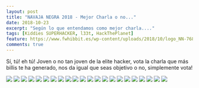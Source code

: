 ```yaml
---
layout: post
title: "NAVAJA NEGRA 2018 - Mejor Charla o no..."
date: 2018-10-23
excerpt: "Según lo que entendamos como mejor charla...."
tags: [Kiddies SUPERHACKER, l33t, HackThePlanet]
feature: https://www.fwhibbit.es/wp-content/uploads/2018/10/logo_NN-768x592.png
comments: true
---
```


Sí, tú! eh tú! Joven o no tan joven de la elite hacker, vota la charla que más billis te ha generado, nos da igual que seas objetivo o no, simplemente vota!

[![](https://api.gh-polls.com/poll/01CTG45ZPR0ABAH2AWWQYEE2Q6/Detecci%C3%B3n%20de%20tr%C3%A1fico%20an%C3%B3malo%20en%20t%C3%BAneles%20de%20DNS%20-%20Israel%20Aguilar)](https://api.gh-polls.com/poll/01CTG45ZPR0ABAH2AWWQYEE2Q6/Detecci%C3%B3n%20de%20tr%C3%A1fico%20an%C3%B3malo%20en%20t%C3%BAneles%20de%20DNS%20-%20Israel%20Aguilar/vote)
[![](https://api.gh-polls.com/poll/01CTG45ZPR0ABAH2AWWQYEE2Q6/Malware%20Threat%20-Bypassing%20the%20user%20skill%20-%20Manuel%20Berm%C3%BAdez%20Casado)](https://api.gh-polls.com/poll/01CTG45ZPR0ABAH2AWWQYEE2Q6/Malware%20Threat%20-Bypassing%20the%20user%20skill%20-%20Manuel%20Berm%C3%BAdez%20Casado/vote)
[![](https://api.gh-polls.com/poll/01CTG45ZPR0ABAH2AWWQYEE2Q6/Red%20Team%20Vs%20Blue%20Team%3A%20Entrena%20a%20tu%20drag%C3%B3n%20-%20Joaqu%C3%ADn%20Molina%20Balsalobre)](https://api.gh-polls.com/poll/01CTG45ZPR0ABAH2AWWQYEE2Q6/Red%20Team%20Vs%20Blue%20Team%3A%20Entrena%20a%20tu%20drag%C3%B3n%20-%20Joaqu%C3%ADn%20Molina%20Balsalobre/vote)
[![](https://api.gh-polls.com/poll/01CTG45ZPR0ABAH2AWWQYEE2Q6/%C2%BFEst%C3%A1n%20seguros%20tus%20pines%3F%20Respondiendo%20a%20crisis%20en%2024*7%20-%20Luis%20Saiz%20Gimeno)](https://api.gh-polls.com/poll/01CTG45ZPR0ABAH2AWWQYEE2Q6/%C2%BFEst%C3%A1n%20seguros%20tus%20pines%3F%20Respondiendo%20a%20crisis%20en%2024*7%20-%20Luis%20Saiz%20Gimeno/vote)
[![](https://api.gh-polls.com/poll/01CTG45ZPR0ABAH2AWWQYEE2Q6/%C2%BFMejoramos%20las%20ayudas%20a%20la%20conducci%C3%B3n%3F%20-%20Fernando%20L%C3%B3pez%20Pelayo)](https://api.gh-polls.com/poll/01CTG45ZPR0ABAH2AWWQYEE2Q6/%C2%BFMejoramos%20las%20ayudas%20a%20la%20conducci%C3%B3n%3F%20-%20Fernando%20L%C3%B3pez%20Pelayo/vote)
[![](https://api.gh-polls.com/poll/01CTG45ZPR0ABAH2AWWQYEE2Q6/The%20Cuckoo's%20Egg%20-%20Pedro%20S%C3%A1nchez%20Cordero)](https://api.gh-polls.com/poll/01CTG45ZPR0ABAH2AWWQYEE2Q6/The%20Cuckoo's%20Egg%20-%20Pedro%20S%C3%A1nchez%20Cordero/vote)
[![](https://api.gh-polls.com/poll/01CTG45ZPR0ABAH2AWWQYEE2Q6/Respuesta%20a%20incidentes%20Cross%20O.S%20con%20Powershell%20Core%20-%20Fernando%20Rubio)](https://api.gh-polls.com/poll/01CTG45ZPR0ABAH2AWWQYEE2Q6/Respuesta%20a%20incidentes%20Cross%20O.S%20con%20Powershell%20Core%20-%20Fernando%20Rubio/vote)
[![](https://api.gh-polls.com/poll/01CTG45ZPR0ABAH2AWWQYEE2Q6/Privacy%20Price%20-%20Luis%20Garc%C3%ADa%20Ruiz)](https://api.gh-polls.com/poll/01CTG45ZPR0ABAH2AWWQYEE2Q6/Privacy%20Price%20-%20Luis%20Garc%C3%ADa%20Ruiz/vote)
[![](https://api.gh-polls.com/poll/01CTG45ZPR0ABAH2AWWQYEE2Q6/An%C3%A1lisis%20forense%20en%20dispositivos%20Android%20-%20Buenaventura%20Salcedo)](https://api.gh-polls.com/poll/01CTG45ZPR0ABAH2AWWQYEE2Q6/An%C3%A1lisis%20forense%20en%20dispositivos%20Android%20-%20Buenaventura%20Salcedo/vote)
[![](https://api.gh-polls.com/poll/01CTG45ZPR0ABAH2AWWQYEE2Q6/RedPi%20-%20A%20Network%20Implant%20in%20your%20LAN%20-%20Sergio%20Romero%20Redondo)](https://api.gh-polls.com/poll/01CTG45ZPR0ABAH2AWWQYEE2Q6/RedPi%20-%20A%20Network%20Implant%20in%20your%20LAN%20-%20Sergio%20Romero%20Redondo/vote)
[![](https://api.gh-polls.com/poll/01CTG45ZPR0ABAH2AWWQYEE2Q6/Criptograf%C3%ADa%2C%20Deep%20Learning%20y%20Google%20-%20Alfonso%20Mu%C3%B1oz%20Mu%C3%B1oz)](https://api.gh-polls.com/poll/01CTG45ZPR0ABAH2AWWQYEE2Q6/Criptograf%C3%ADa%2C%20Deep%20Learning%20y%20Google%20-%20Alfonso%20Mu%C3%B1oz%20Mu%C3%B1oz/vote)
[![](https://api.gh-polls.com/poll/01CTG45ZPR0ABAH2AWWQYEE2Q6/New%20Age%20Phreaking%20-%20Jos%C3%A9%20Luis%20Verdeguer%20Navarro)](https://api.gh-polls.com/poll/01CTG45ZPR0ABAH2AWWQYEE2Q6/New%20Age%20Phreaking%20-%20Jos%C3%A9%20Luis%20Verdeguer%20Navarro/vote)
[![](https://api.gh-polls.com/poll/01CTG45ZPR0ABAH2AWWQYEE2Q6/(In)Security%20in%20AWS%20lambdas%20-%20Daniel%20Garc%C3%ADa%2C%20Cesar%20Gallego)](https://api.gh-polls.com/poll/01CTG45ZPR0ABAH2AWWQYEE2Q6/(In)Security%20in%20AWS%20lambdas%20-%20Daniel%20Garc%C3%ADa%2C%20Cesar%20Gallego/vote)
[![](https://api.gh-polls.com/poll/01CTG45ZPR0ABAH2AWWQYEE2Q6/%C2%A1Pongam%C3%A9%203!%3A%20Whisky%2C%20Pacharan%20y%20An%C3%ADs%20-%20Ra%C3%BAl%20Siles)](https://api.gh-polls.com/poll/01CTG45ZPR0ABAH2AWWQYEE2Q6/%C2%A1Pongam%C3%A9%203!%3A%20Whisky%2C%20Pacharan%20y%20An%C3%ADs%20-%20Ra%C3%BAl%20Siles/vote)
[![](https://api.gh-polls.com/poll/01CTG45ZPR0ABAH2AWWQYEE2Q6/Proyecto%20Dron%20%22The%20Interceptor%22%20-%20David%20Mel%C3%A9ndez%20Cano)](https://api.gh-polls.com/poll/01CTG45ZPR0ABAH2AWWQYEE2Q6/Proyecto%20Dron%20%22The%20Interceptor%22%20-%20David%20Mel%C3%A9ndez%20Cano/vote)
[![](https://api.gh-polls.com/poll/01CTG45ZPR0ABAH2AWWQYEE2Q6/Mosquitos%2C%20osos%20y%20otras%20herramientas%20de%20ataque%20y%20espionaje%20-%20Josep%20Camilo)](https://api.gh-polls.com/poll/01CTG45ZPR0ABAH2AWWQYEE2Q6/Mosquitos%2C%20osos%20y%20otras%20herramientas%20de%20ataque%20y%20espionaje%20-%20Josep%20Camilo/vote)
[![](https://api.gh-polls.com/poll/01CTG45ZPR0ABAH2AWWQYEE2Q6/Presentaci%C3%B3n%20Hackathon%20CyberCamp%202018%20-%20Ra%C3%BAl%20Siles)](https://api.gh-polls.com/poll/01CTG45ZPR0ABAH2AWWQYEE2Q6/Presentaci%C3%B3n%20Hackathon%20CyberCamp%202018%20-%20Ra%C3%BAl%20Siles/vote)
[![](https://api.gh-polls.com/poll/01CTG45ZPR0ABAH2AWWQYEE2Q6/Cazando%20malware%20desconocido%20gracias%20al%20Big%20Data%20-%20Jes%C3%BAs%20d%C3%ADaz%20Barrero)](https://api.gh-polls.com/poll/01CTG45ZPR0ABAH2AWWQYEE2Q6/Cazando%20malware%20desconocido%20gracias%20al%20Big%20Data%20-%20Jes%C3%BAs%20d%C3%ADaz%20Barrero/vote)
[![](https://api.gh-polls.com/poll/01CTG45ZPR0ABAH2AWWQYEE2Q6/Incorporando%20DMARC%20a%20tu%20arsenal%20de%20Threat%20Intel%20-%20Alejandro%20Ortu%C3%B1o)](https://api.gh-polls.com/poll/01CTG45ZPR0ABAH2AWWQYEE2Q6/Incorporando%20DMARC%20a%20tu%20arsenal%20de%20Threat%20Intel%20-%20Alejandro%20Ortu%C3%B1o/vote)
[![](https://api.gh-polls.com/poll/01CTG45ZPR0ABAH2AWWQYEE2Q6/ATM%20SECURITY%20-%20Rub%C3%A9n%20Rodenas%20Cebri%C3%A1n%20y%20Ruben%20Garrote)](https://api.gh-polls.com/poll/01CTG45ZPR0ABAH2AWWQYEE2Q6/ATM%20SECURITY%20-%20Rub%C3%A9n%20Rodenas%20Cebri%C3%A1n%20y%20Ruben%20Garrote/vote)
[![](https://api.gh-polls.com/poll/01CTG45ZPR0ABAH2AWWQYEE2Q6/State%20of%20love%20%26%20Trust(edZone)%20-%20Rafa%20S%C3%A1nchez)](https://api.gh-polls.com/poll/01CTG45ZPR0ABAH2AWWQYEE2Q6/State%20of%20love%20%26%20Trust(edZone)%20-%20Rafa%20S%C3%A1nchez/vote)
[![](https://api.gh-polls.com/poll/01CTG45ZPR0ABAH2AWWQYEE2Q6/%C2%BFQu%C3%A9%20tienen%20que%20ver%20los%20xenomorfos%20con%20la%20seguridad%3F%20-%20Paula%20de%20la%20Hoz)](https://api.gh-polls.com/poll/01CTG45ZPR0ABAH2AWWQYEE2Q6/%C2%BFQu%C3%A9%20tienen%20que%20ver%20los%20xenomorfos%20con%20la%20seguridad%3F%20-%20Paula%20de%20la%20Hoz/vote)
